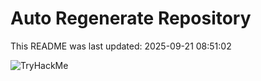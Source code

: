 # Auto Regenerate Repository

This README was last updated: 2025-09-21 08:51:02

 ![TryHackMe](https://tryhackme.com/badge/533634)